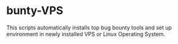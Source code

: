 # bunty-VPS
This scripts automatically installs top bug bounty tools and set up environment in newly installed VPS or Linux Operating System.
